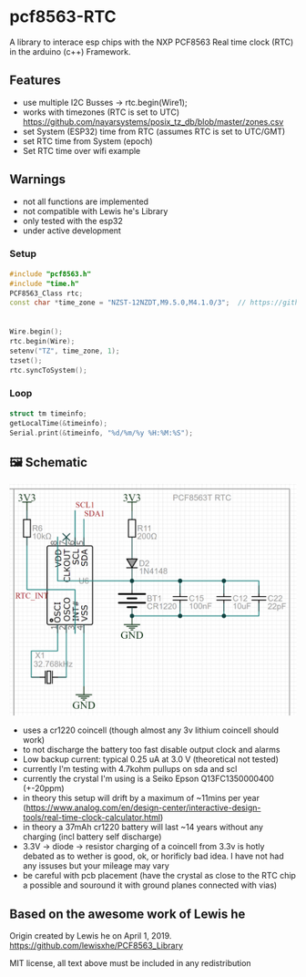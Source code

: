 pcf8563-RTC
=====================================
A library to interace esp chips with the NXP PCF8563 Real time clock (RTC) in the arduino (c++) Framework.


## Features
- use multiple I2C Busses -> rtc.begin(Wire1);
- works with timezones (RTC is set to UTC)
https://github.com/nayarsystems/posix_tz_db/blob/master/zones.csv
- set System (ESP32) time from RTC (assumes RTC is set to UTC/GMT)
- set RTC time from System (epoch)
- Set RTC time over wifi example

## Warnings
- not all functions are implemented
- not compatible with Lewis he's Library
- only tested with the esp32
- under active development

### Setup
```c++
#include "pcf8563.h"
#include "time.h"
PCF8563_Class rtc;
const char *time_zone = "NZST-12NZDT,M9.5.0,M4.1.0/3";	// https://github.com/nayarsystems/posix_tz_db/blob/master/zones.csv


Wire.begin();
rtc.begin(Wire);
setenv("TZ", time_zone, 1);
tzset();
rtc.syncToSystem();
```
### Loop
```c++
struct tm timeinfo;
getLocalTime(&timeinfo);
Serial.print(&timeinfo, "%d/%m/%y %H:%M:%S");
```

## 🖼️ Schematic
![Schematic](/images/schematic.png)
- uses a cr1220 coincell (though almost any 3v lithium coincell should work)
- to not discharge the battery too fast disable output clock and alarms
- Low backup current: typical 0.25 uA at 3.0 V (theoretical not tested)
- currently I'm testing with 4.7kohm pullups on sda and scl
- currently the crystal I'm using is a Seiko Epson Q13FC1350000400 (+-20ppm)
- in theory this setup will drift by a maximum of ~11mins per year (https://www.analog.com/en/design-center/interactive-design-tools/real-time-clock-calculator.html)
- in theory a 37mAh cr1220 battery will last ~14 years without any charging (incl battery self discharge)
- 3.3V -> diode -> resistor charging of a coincell from 3.3v is hotly debated as to wether is good, ok, or horificly bad idea. I have not had any issuses but your mileage may vary
- be careful with pcb placement (have the crystal as close to the RTC chip a possible and souround it with ground planes connected with vias)




## Based on the awesome work of Lewis he
Origin created by Lewis he on April 1, 2019.
https://github.com/lewisxhe/PCF8563_Library

MIT license, all text above must be included in any redistribution
